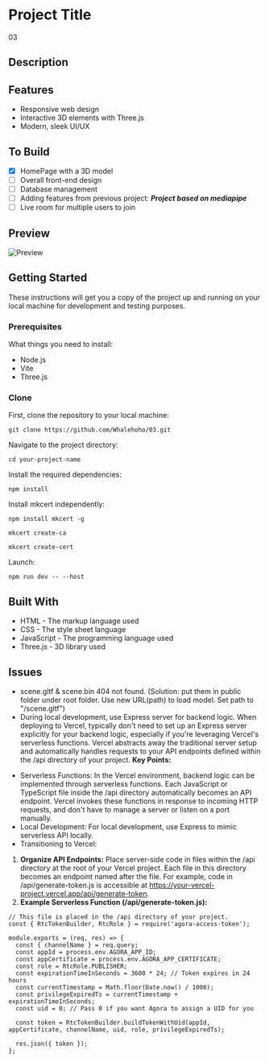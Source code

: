 # Project Title
03

## Description

## Features
- Responsive web design
- Interactive 3D elements with Three.js
- Modern, sleek UI/UX

## To Build
- [x] HomePage with a 3D model
- [ ] Overall front-end design
- [ ] Database management
- [ ] Adding features from previous project: ***Project based on mediapipe***
- [ ] Live room for multiple users to join

## Preview
![Preview](https://github.com/Whalehoho/03/blob/deploy/assets/Media_240330_044829.gif)

## Getting Started
These instructions will get you a copy of the project up and running on your local machine for development and testing purposes.

### Prerequisites
What things you need to install:
- Node.js
- Vite
- Three.js

### Clone
First, clone the repository to your local machine:

`git clone https://github.com/Whalehoho/03.git`

Navigate to the project directory:

`cd your-project-name`

Install the required dependencies:

`npm install`

Install mkcert independently:

`npm install mkcert -g`

`mkcert create-ca`

`mkcert create-cert`

Launch:

`npm run dev -- --host`

## Built With
- HTML - The markup language used
- CSS - The style sheet language
- JavaScript - The programming language used
- Three.js - 3D library used

## Issues
* scene.gltf & scene.bin 404 not found. (Solution: put them in public folder under root folder. Use new URL(path) to load model. Set path to "/scene.gltf")
* During local development, use Express server for backend logic. When deploying to Vercel, typically don't need to set up an Express server explicitly for your backend logic, especially if you're leveraging Vercel's serverless functions. Vercel abstracts away the traditional server setup and automatically handles requests to your API endpoints defined within the /api directory of your project.
**Key Points:**
- Serverless Functions: In the Vercel environment, backend logic can be implemented through serverless functions. Each JavaScript or TypeScript file inside the /api directory automatically becomes an API endpoint. Vercel invokes these functions in response to incoming HTTP requests, and don't have to manage a server or listen on a port manually.
- Local Development: For local development, use Express to mimic serverless API locally.
- Transitioning to Vercel:
 1. **Organize API Endpoints:** 
 Place server-side code in files within the /api directory at the root of your Vercel project. Each file in this directory becomes an endpoint named after the file. For example, code in /api/generate-token.js is accessible at https://your-vercel-project.vercel.app/api/generate-token.
 2. **Example Serverless Function (/api/generate-token.js):**
  ```
  // This file is placed in the /api directory of your project.
const { RtcTokenBuilder, RtcRole } = require('agora-access-token');

module.exports = (req, res) => {
    const { channelName } = req.query;
    const appId = process.env.AGORA_APP_ID;
    const appCertificate = process.env.AGORA_APP_CERTIFICATE;
    const role = RtcRole.PUBLISHER;
    const expirationTimeInSeconds = 3600 * 24; // Token expires in 24 hours
    const currentTimestamp = Math.floor(Date.now() / 1000);
    const privilegeExpiredTs = currentTimestamp + expirationTimeInSeconds;
    const uid = 0; // Pass 0 if you want Agora to assign a UID for you

    const token = RtcTokenBuilder.buildTokenWithUid(appId, appCertificate, channelName, uid, role, privilegeExpiredTs);

    res.json({ token });
};
  ```

